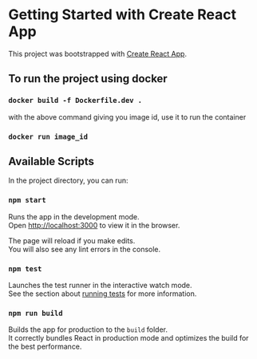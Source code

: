 # Getting Started with Create React App

This project was bootstrapped with [Create React App](https://github.com/facebook/create-react-app).

## To run the project using docker

### `docker build -f Dockerfile.dev .`

with the above command giving you image id, use it to run the container

### `docker run image_id`

## Available Scripts

In the project directory, you can run:

### `npm start`

Runs the app in the development mode.\
Open [http://localhost:3000](http://localhost:3000) to view it in the browser.

The page will reload if you make edits.\
You will also see any lint errors in the console.

### `npm test`

Launches the test runner in the interactive watch mode.\
See the section about [running tests](https://facebook.github.io/create-react-app/docs/running-tests) for more information.

### `npm run build`

Builds the app for production to the `build` folder.\
It correctly bundles React in production mode and optimizes the build for the best performance.
